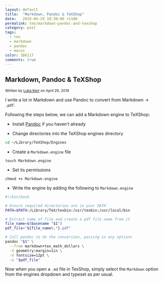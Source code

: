 ```yaml
---
layout: default
title:  "Markdown, Pandoc & TeXShop"
date:   2019-04-29 10:30:00 +1100
permalink: tex/markdown-pandoc-and-texshop
category: post
tags:
  - tex
  - markdown
  - pandoc
  - macos
color: 3D6117
comments: true
---
```


## Markdown, Pandoc & TeXShop

<small class="written-by">
  Written by <a href="https://github.com/lukakerr">Luka Kerr</a> on April 29, 2019
</small>

I write a lot in Markdown and use Pandoc to convert from Markdown -> `.pdf`.

Following the steps below, we can add a Markdown engine to TeXShop:

- Install [Pandoc](http://pandoc.org) if you haven't already

- Change directories into the TeXShop engines directory

```bash
cd ~/Library/TeXShop/Engines
```

- Create a `Markdown.engine` file

```
touch Markdown.engine
```

- Set its permissions

```
chmod +x Markdown.engine
```

- Write the engine by adding the following to `Markdown.engine`

```bash
#!/bin/bash

# Ensure required directories are in your PATH
PATH=$PATH:/Library/TeX/texbin:/usr/texbin:/usr/local/bin

# Extract name of file and create a pdf file name from it
file_name=$(basename "$1")
pdf_file="${file_name%.*}.pdf"

# Call pandoc to do the conversion, passing in any options
pandoc "$1" \
  --from markdown+tex_math_dollars \
  -V geometry:margin=1in \
  -V fontsize=12pt \
  -o "$pdf_file"
```

Now when you open a `.md` file in TexShop, simply select the `Markdown` option from the engines dropdown
and typeset as per usual.